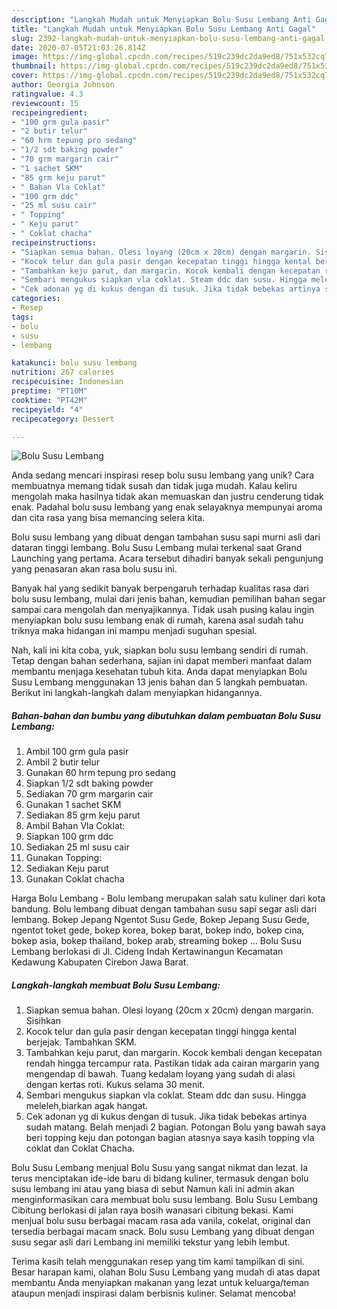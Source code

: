 ```yaml
---
description: "Langkah Mudah untuk Menyiapkan Bolu Susu Lembang Anti Gagal"
title: "Langkah Mudah untuk Menyiapkan Bolu Susu Lembang Anti Gagal"
slug: 2392-langkah-mudah-untuk-menyiapkan-bolu-susu-lembang-anti-gagal
date: 2020-07-05T21:03:26.814Z
image: https://img-global.cpcdn.com/recipes/519c239dc2da9ed8/751x532cq70/bolu-susu-lembang-foto-resep-utama.jpg
thumbnail: https://img-global.cpcdn.com/recipes/519c239dc2da9ed8/751x532cq70/bolu-susu-lembang-foto-resep-utama.jpg
cover: https://img-global.cpcdn.com/recipes/519c239dc2da9ed8/751x532cq70/bolu-susu-lembang-foto-resep-utama.jpg
author: Georgia Johnson
ratingvalue: 4.3
reviewcount: 15
recipeingredient:
- "100 grm gula pasir"
- "2 butir telur"
- "60 hrm tepung pro sedang"
- "1/2 sdt baking powder"
- "70 grm margarin cair"
- "1 sachet SKM"
- "85 grm keju parut"
- " Bahan Vla Coklat"
- "100 grm ddc"
- "25 ml susu cair"
- " Topping"
- " Keju parut"
- " Coklat chacha"
recipeinstructions:
- "Siapkan semua bahan. Olesi loyang (20cm x 20cm) dengan margarin. Sisihkan"
- "Kocok telur dan gula pasir dengan kecepatan tinggi hingga kental berjejak. Tambahkan SKM."
- "Tambahkan keju parut, dan margarin. Kocok kembali dengan kecepatan rendah hingga tercampur rata. Pastikan tidak ada cairan margarin yang mengendap di bawah. Tuang kedalam loyang yang sudah di alasi dengan kertas roti. Kukus selama 30 menit."
- "Sembari mengukus siapkan vla coklat. Steam ddc dan susu. Hingga meleleh,biarkan agak hangat."
- "Cek adonan yg di kukus dengan di tusuk. Jika tidak bebekas artinya sudah matang. Belah menjadi 2 bagian. Potongan Bolu yang bawah saya beri topping keju dan potongan bagian atasnya saya kasih topping vla coklat dan Coklat Chacha."
categories:
- Resep
tags:
- bolu
- susu
- lembang

katakunci: bolu susu lembang 
nutrition: 267 calories
recipecuisine: Indonesian
preptime: "PT10M"
cooktime: "PT42M"
recipeyield: "4"
recipecategory: Dessert

---
```



![Bolu Susu Lembang](https://img-global.cpcdn.com/recipes/519c239dc2da9ed8/751x532cq70/bolu-susu-lembang-foto-resep-utama.jpg)

Anda sedang mencari inspirasi resep bolu susu lembang yang unik? Cara membuatnya memang tidak susah dan tidak juga mudah. Kalau keliru mengolah maka hasilnya tidak akan memuaskan dan justru cenderung tidak enak. Padahal bolu susu lembang yang enak selayaknya mempunyai aroma dan cita rasa yang bisa memancing selera kita.

Bolu susu lembang yang dibuat dengan tambahan susu sapi murni asli dari dataran tinggi lembang. Bolu Susu Lembang mulai terkenal saat Grand Launching yang pertama. Acara tersebut dihadiri banyak sekali pengunjung yang penasaran akan rasa bolu susu ini.

Banyak hal yang sedikit banyak berpengaruh terhadap kualitas rasa dari bolu susu lembang, mulai dari jenis bahan, kemudian pemilihan bahan segar sampai cara mengolah dan menyajikannya. Tidak usah pusing kalau ingin menyiapkan bolu susu lembang enak di rumah, karena asal sudah tahu triknya maka hidangan ini mampu menjadi suguhan spesial.


Nah, kali ini kita coba, yuk, siapkan bolu susu lembang sendiri di rumah. Tetap dengan bahan sederhana, sajian ini dapat memberi manfaat dalam membantu menjaga kesehatan tubuh kita. Anda dapat menyiapkan Bolu Susu Lembang menggunakan 13 jenis bahan dan 5 langkah pembuatan. Berikut ini langkah-langkah dalam menyiapkan hidangannya.

<!--inarticleads1-->

##### Bahan-bahan dan bumbu yang dibutuhkan dalam pembuatan Bolu Susu Lembang:

1. Ambil 100 grm gula pasir
1. Ambil 2 butir telur
1. Gunakan 60 hrm tepung pro sedang
1. Siapkan 1/2 sdt baking powder
1. Sediakan 70 grm margarin cair
1. Gunakan 1 sachet SKM
1. Sediakan 85 grm keju parut
1. Ambil  Bahan Vla Coklat:
1. Siapkan 100 grm ddc
1. Sediakan 25 ml susu cair
1. Gunakan  Topping:
1. Sediakan  Keju parut
1. Gunakan  Coklat chacha


Harga Bolu Lembang - Bolu lembang merupakan salah satu kuliner dari kota bandung. Bolu lembang dibuat dengan tambahan susu sapi segar asli dari lembang. Bokep Jepang Ngentot Susu Gede, Bokep Jepang Susu Gede, ngentot toket gede, bokep korea, bokep barat, bokep indo, bokep cina, bokep asia, bokep thailand, bokep arab, streaming bokep … Bolu Susu Lembang berlokasi di Jl. Cideng Indah Kertawinangun Kecamatan Kedawung Kabupaten Cirebon Jawa Barat. 

<!--inarticleads2-->

##### Langkah-langkah membuat Bolu Susu Lembang:

1. Siapkan semua bahan. Olesi loyang (20cm x 20cm) dengan margarin. Sisihkan
1. Kocok telur dan gula pasir dengan kecepatan tinggi hingga kental berjejak. Tambahkan SKM.
1. Tambahkan keju parut, dan margarin. Kocok kembali dengan kecepatan rendah hingga tercampur rata. Pastikan tidak ada cairan margarin yang mengendap di bawah. Tuang kedalam loyang yang sudah di alasi dengan kertas roti. Kukus selama 30 menit.
1. Sembari mengukus siapkan vla coklat. Steam ddc dan susu. Hingga meleleh,biarkan agak hangat.
1. Cek adonan yg di kukus dengan di tusuk. Jika tidak bebekas artinya sudah matang. Belah menjadi 2 bagian. Potongan Bolu yang bawah saya beri topping keju dan potongan bagian atasnya saya kasih topping vla coklat dan Coklat Chacha.


Bolu Susu Lembang menjual Bolu Susu yang sangat nikmat dan lezat. Ia terus menciptakan ide-ide baru di bidang kuliner, termasuk dengan bolu susu lembang ini atau yang biasa di sebut Namun kali ini admin akan menginformasikan cara membuat bolu susu lembang. Bolu Susu Lembang Cibitung berlokasi di jalan raya bosih wanasari cibitung bekasi. Kami menjual bolu susu berbagai macam rasa ada vanila, cokelat, original dan tersedia berbagai macam snack. Bolu susu Lembang yang dibuat dengan susu segar asli dari Lembang ini memiliki tekstur yang lebih lembut. 

Terima kasih telah menggunakan resep yang tim kami tampilkan di sini. Besar harapan kami, olahan Bolu Susu Lembang yang mudah di atas dapat membantu Anda menyiapkan makanan yang lezat untuk keluarga/teman ataupun menjadi inspirasi dalam berbisnis kuliner. Selamat mencoba!
